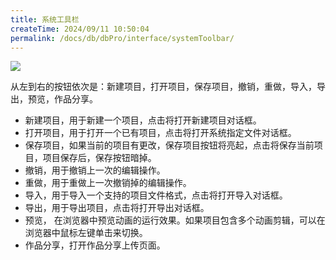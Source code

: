 ```yaml
---
title: 系统工具栏
createTime: 2024/09/11 10:50:04
permalink: /docs/db/dbPro/interface/systemToolbar/
---
```

![](p1.png)

从左到右的按钮依次是：新建项目，打开项目，保存项目，撤销，重做，导入，导出，预览，作品分享。

* 新建项目，用于新建一个项目，点击将打开新建项目对话框。
* 打开项目，用于打开一个已有项目，点击将打开系统指定文件对话框。
* 保存项目，如果当前的项目有更改，保存项目按钮将亮起，点击将保存当前项目，项目保存后，保存按钮暗掉。
* 撤销，用于撤销上一次的编辑操作。
* 重做，用于重做上一次撤销掉的编辑操作。
* 导入，用于导入一个支持的项目文件格式，点击将打开导入对话框。
* 导出，用于导出项目，点击将打开导出对话框。
* 预览， 在浏览器中预览动画的运行效果。如果项目包含多个动画剪辑，可以在浏览器中鼠标左键单击来切换。
* 作品分享，打开作品分享上传页面。

